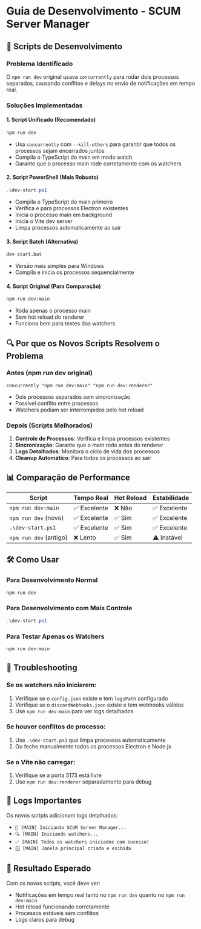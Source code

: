 # Guia de Desenvolvimento - SCUM Server Manager

## 🚀 Scripts de Desenvolvimento

### Problema Identificado
O `npm run dev` original usava `concurrently` para rodar dois processos separados, causando conflitos e delays no envio de notificações em tempo real.

### Soluções Implementadas

#### 1. Script Unificado (Recomendado)
```bash
npm run dev
```
- Usa `concurrently` com `--kill-others` para garantir que todos os processos sejam encerrados juntos
- Compila o TypeScript do main em modo watch
- Garante que o processo main rode corretamente com os watchers

#### 2. Script PowerShell (Mais Robusto)
```powershell
.\dev-start.ps1
```
- Compila o TypeScript do main primeiro
- Verifica e para processos Electron existentes
- Inicia o processo main em background
- Inicia o Vite dev server
- Limpa processos automaticamente ao sair

#### 3. Script Batch (Alternativa)
```cmd
dev-start.bat
```
- Versão mais simples para Windows
- Compila e inicia os processos sequencialmente

#### 4. Script Original (Para Comparação)
```bash
npm run dev:main
```
- Roda apenas o processo main
- Sem hot reload do renderer
- Funciona bem para testes dos watchers

## 🔍 Por que os Novos Scripts Resolvem o Problema

### Antes (npm run dev original)
```
concurrently "npm run dev:main" "npm run dev:renderer"
```
- Dois processos separados sem sincronização
- Possível conflito entre processos
- Watchers podiam ser interrompidos pelo hot reload

### Depois (Scripts Melhorados)
1. **Controle de Processos**: Verifica e limpa processos existentes
2. **Sincronização**: Garante que o main rode antes do renderer
3. **Logs Detalhados**: Monitora o ciclo de vida dos processos
4. **Cleanup Automático**: Para todos os processos ao sair

## 📊 Comparação de Performance

| Script | Tempo Real | Hot Reload | Estabilidade |
|--------|------------|------------|--------------|
| `npm run dev:main` | ✅ Excelente | ❌ Não | ✅ Excelente |
| `npm run dev` (novo) | ✅ Excelente | ✅ Sim | ✅ Excelente |
| `.\dev-start.ps1` | ✅ Excelente | ✅ Sim | ✅ Excelente |
| `npm run dev` (antigo) | ❌ Lento | ✅ Sim | ⚠️ Instável |

## 🛠️ Como Usar

### Para Desenvolvimento Normal
```bash
npm run dev
```

### Para Desenvolvimento com Mais Controle
```powershell
.\dev-start.ps1
```

### Para Testar Apenas os Watchers
```bash
npm run dev:main
```

## 🔧 Troubleshooting

### Se os watchers não iniciarem:
1. Verifique se o `config.json` existe e tem `logsPath` configurado
2. Verifique se o `discordWebhooks.json` existe e tem webhooks válidos
3. Use `npm run dev:main` para ver logs detalhados

### Se houver conflitos de processo:
1. Use `.\dev-start.ps1` que limpa processos automaticamente
2. Ou feche manualmente todos os processos Electron e Node.js

### Se o Vite não carregar:
1. Verifique se a porta 5173 está livre
2. Use `npm run dev:renderer` separadamente para debug

## 📝 Logs Importantes

Os novos scripts adicionam logs detalhados:
- `🚀 [MAIN] Iniciando SCUM Server Manager...`
- `🔍 [MAIN] Iniciando watchers...`
- `✅ [MAIN] Todos os watchers iniciados com sucesso!`
- `🪟 [MAIN] Janela principal criada e exibida`

## 🎯 Resultado Esperado

Com os novos scripts, você deve ver:
- Notificações em tempo real tanto no `npm run dev` quanto no `npm run dev:main`
- Hot reload funcionando corretamente
- Processos estáveis sem conflitos
- Logs claros para debug 